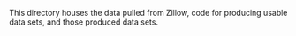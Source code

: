 This directory houses the data pulled from Zillow, code for producing usable data sets, and those produced data sets.
